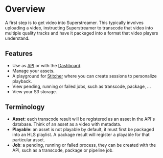 # Overview

A first step is to get video into Superstreamer. This typically involves uploading a video, instructing Superstreamer to transcode that video into multiple quality tracks and have it packaged into a format that video players understand.

## Features

- Use as [API](/reference/api) or with the [Dashboard](/guide/media-dashboard).
- Manage your assets.
- A playground for [Stitcher](/guide/stitcher-overview) where you can create sessions to personalize playback.
- View pending, running or failed jobs, such as transcode, package, ...
- View your S3 storage.

## Terminology

- **Asset**: each transcode result will be registered as an asset in the API's database. Think of an asset as a video with metadata.
- **Playable**: an asset is not playable by default, it must first be packaged into an HLS playlist. A package result will register a playable for that particular asset.
- **Job**: a pending, running or failed process, they can be created with the API, such as a transcode, package or pipeline job.
